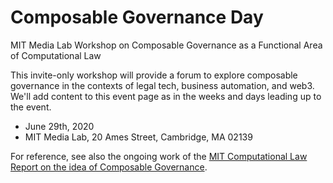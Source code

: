 # Composable Governance Day
MIT Media Lab Workshop on Composable Governance as a Functional Area of Computational Law

This invite-only workshop will provide a forum to explore composable governance in the contexts of legal tech, business automation, and web3.  We'll add content to this event page as in the weeks and days leading up to the event.

* June 29th, 2020
* MIT Media Lab, 20 Ames Street, Cambridge, MA 02139

For reference, see also the ongoing work of the [MIT Computational Law Report on the idea of Composable Governance](https://law.mit.edu/composablegovernance).
